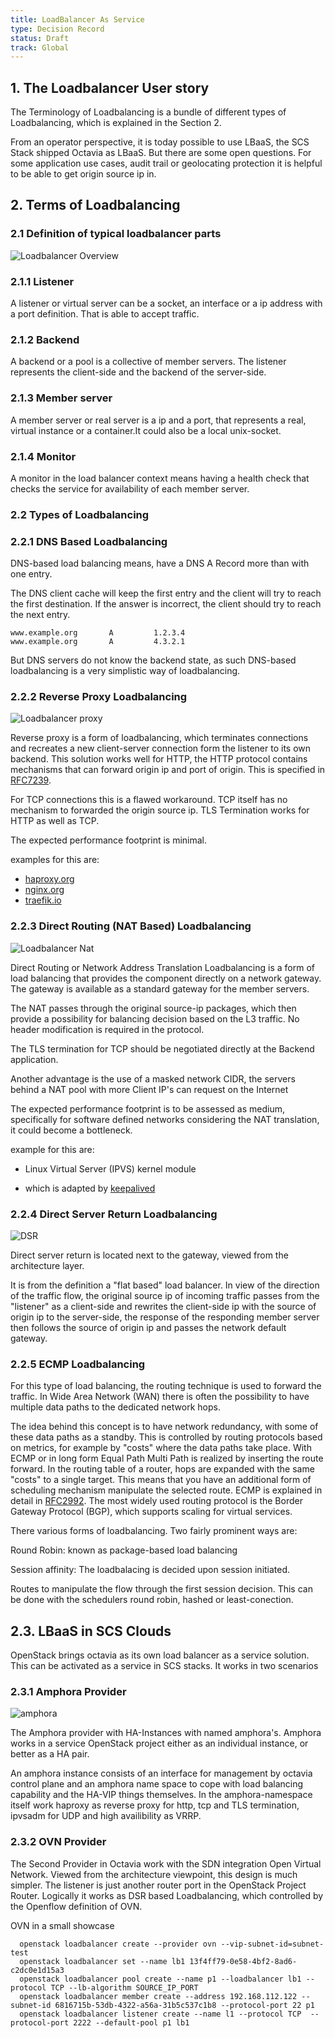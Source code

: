 ```yaml
---
title: LoadBalancer As Service
type: Decision Record
status: Draft
track: Global
---
```


## 1. The Loadbalancer User story

The Terminology of Loadbalancing is a bundle of different types of
Loadbalancing, which is explained in the Section 2.

From an operator perspective, it is today possible to use LBaaS,
the SCS Stack shipped Octavia as LBaaS. But there are some open
questions. For some application use cases, audit trail or geolocating
protection it is helpful to be able to get origin source ip
in.

## 2. Terms of Loadbalancing

### 2.1 Definition of typical loadbalancer parts

![Loadbalancer Overview](LoadbalancerShema1.png)

### 2.1.1 Listener

A listener or virtual server can be a socket, an interface or a
ip address with a port definition. That is able to accept traffic.

### 2.1.2 Backend

A backend or a pool is a collective of member servers.
The listener represents the client-side and the backend
of the server-side.

### 2.1.3 Member server

A member server or real server is a ip and a port, that
represents a real, virtual instance or a container.It
could also be a local unix-socket.

### 2.1.4 Monitor

A monitor in the load balancer context means having a health check
that checks the service for availability of each member server.

### 2.2  Types of Loadbalancing

### 2.2.1  DNS Based Loadbalancing

DNS-based load balancing means, have a DNS A Record more than with one entry.

The DNS client cache will keep the first entry and the client will try to
reach the first destination. If the answer is incorrect, the client should
try to reach the next entry.

```console
www.example.org       A         1.2.3.4
www.example.org       A         4.3.2.1
```

But DNS servers do not know the backend state, as such DNS-based loadbalancing
is a very simplistic way of loadbalancing.

### 2.2.2 Reverse Proxy Loadbalancing

![Loadbalancer proxy](reverse-proxy.png)

Reverse proxy is a form of loadbalancing, which terminates connections
and recreates a new client-server connection form the listener to
its own backend. This solution works well for HTTP, the HTTP protocol
contains mechanisms that can forward origin ip and port of origin.
This is specified in [RFC7239](https://www.rfc-editor.org/rfc/rfc7239.html).

For TCP connections this is a flawed workaround. TCP itself has no
mechanism to forwarded the origin source ip. TLS Termination works
for HTTP as well as TCP.

The expected performance footprint is minimal.

examples for this are:

* [haproxy.org](https://haproxy.org)
* [nginx.org](https://nginx.org)
* [traefik.io](https://traefik.io/)

### 2.2.3  Direct Routing (NAT Based) Loadbalancing

![Loadbalancer Nat](natbased.png)

Direct Routing or Network Address Translation Loadbalancing is a form
of load balancing that provides the component directly on a network
gateway. The gateway is available as a standard gateway for the
member servers.

The NAT passes through the original source-ip packages, which then
provide a possibility for balancing decision based on the
L3 traffic. No header modification is required in the protocol.

The TLS termination for TCP should be negotiated directly at the
Backend application.

Another advantage is the use of a masked network CIDR, the servers
behind a NAT pool with more Client IP's can request on the Internet

The expected performance footprint is to be assessed as medium,
specifically for software defined networks considering the NAT
translation, it could become a bottleneck.

example for this are:

* Linux Virtual Server (IPVS) kernel module
 - which is adapted by [keepalived](https://github.com/acassen/keepalived)

### 2.2.4  Direct Server Return Loadbalancing

![DSR](dsr.png)

Direct server return is located next to the gateway,
viewed from the architecture layer.

It is from the definition a "flat based" load balancer.
In view of the direction of the traffic flow, the original source
ip of incoming traffic passes from the "listener" as a client-side
and rewrites the client-side ip with the source of origin ip to
the server-side, the response of the responding member server
then follows the source of origin ip and passes the network default
gateway.


### 2.2.5  ECMP Loadbalancing

For this type of load balancing, the routing technique is used
to forward the traffic. In Wide Area Network (WAN) there is often the
possibility to have multiple data paths to the dedicated network hops.

The idea behind this concept is to have network redundancy,
with some of these data paths as a standby. This is controlled
by routing protocols based on metrics, for example by "costs"
where the data paths take place. With ECMP or in long form
Equal Path Multi Path is realized by inserting the route forward.
In the routing table of a router, hops are expanded with the same
"costs" to a single target. This means that you have an additional
form of scheduling mechanism manipulate the selected route.
ECMP is explained in detail in [RFC2992](https://www.rfc-editor.org/rfc/rfc2992).
The most widely used routing protocol is the Border Gateway Protocol (BGP),
which supports scaling for virtual services.

There various forms of loadbalancing. Two fairly prominent ways
are:

Round Robin: known as package-based load balancing

Session affinity: The loadbalacing is decided upon session initiated.

Routes to manipulate the flow through the first session decision.
This can be done with the schedulers round robin, hashed or least-conection.

## 2.3.  LBaaS in SCS Clouds

OpenStack brings octavia as its own load balancer as a service solution.
This can be activated as a service in SCS stacks. It works in two scenarios

### 2.3.1 Amphora Provider

![amphora](Amphora-diagram.png)

The Amphora provider with HA-Instances with named amphora's.
Amphora works in a service OpenStack project either as an individual instance,
or better as a HA pair.

An amphora instance consists of an interface for management by octavia
control plane and an amphora name space to cope with load balancing
capability and the HA-VIP things themselves.
In the amphora-namespace itself work haproxy as reverse proxy for http,
tcp and TLS termination, ipvsadm for UDP and high availibility as VRRP.

### 2.3.2 OVN Provider
  
The Second Provider in Octavia work with the SDN integration
Open Virtual Network. Viewed from the architecture viewpoint, this design
is much simpler. The listener is just another router port in the
OpenStack Project Router. Logically it works as DSR based Loadbalancing,
which controlled by the Openflow definition of OVN.

OVN in a small showcase

```console
  openstack loadbalancer create --provider ovn --vip-subnet-id=subnet-test
  openstack loadbalancer set --name lb1 13f4ff79-0e58-4bf2-8ad6-c2dc0e1d15a3
  openstack loadbalancer pool create --name p1 --loadbalancer lb1 --protocol TCP --lb-algorithm SOURCE_IP_PORT
  openstack loadbalancer member create --address 192.168.112.122 --subnet-id 6816715b-53db-4322-a56a-31b5c537c1b8 --protocol-port 22 p1
  openstack loadbalancer listener create --name l1 --protocol TCP  --protocol-port 2222 --default-pool p1 lb1
```
